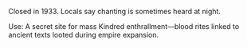 Closed in 1933. Locals say chanting is sometimes heard at night.

Use: A secret site for mass Kindred enthrallment—blood rites linked to ancient texts looted during empire expansion.
